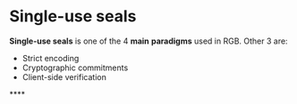 # Single-use seals

**Single-use seals** is one of the 4 **main** **paradigms** used in RGB. Other 3 are:  
- Strict encoding  
- Cryptographic commitments  
- Client-side verification

\*\*\*\*

